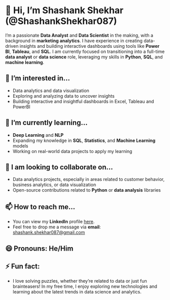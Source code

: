 # 👋 Hi, I’m Shashank Shekhar (@ShashankShekhar087)

I’m a passionate **Data Analyst** and **Data Scientist** in the making, with a background in **marketing analytics**. I have experience in creating data-driven insights and building interactive dashboards using tools like **Power BI**, **Tableau**, and **SQL**. I am currently focused on transitioning into a full-time **data analyst** or **data science** role, leveraging my skills in **Python**, **SQL**, and **machine learning**.

## 👀 I’m interested in...
- Data analytics and data visualization
- Exploring and analyzing data to uncover insights
- Building interactive and insightful dashboards in Excel, Tableau and PowerBI

## 🌱 I’m currently learning...
- **Deep Learning** and **NLP**
- Expanding my knowledge in **SQL**, **Statistics**, and **Machine Learning** models
- Working on real-world data projects to apply my learning

## 💞️ I am looking to collaborate on...
- Data analytics projects, especially in areas related to customer behavior, business analytics, or data visualization
- Open-source contributions related to **Python** or **data analysis** libraries

## 📫 How to reach me...
- You can view my **LinkedIn** profile [here](https://www.linkedin.com/in/shashankshekhar087).
- Feel free to drop me a message via **email**: [shashank.shekhar087@gmail.com](mailto:shashank.shekhar087@gmail.com)

## 😄 Pronouns: He/Him

## ⚡ Fun fact: 
- I love solving puzzles, whether they’re related to data or just fun brainteasers! In my free time, I enjoy exploring new technologies and learning about the latest trends in data science and analytics.


<!---
ShashankShekhar087/ShashankShekhar087 is a ✨ special ✨ repository because its `README.md` (this file) appears on your GitHub profile.
You can click the Preview link to take a look at your changes.
--->
